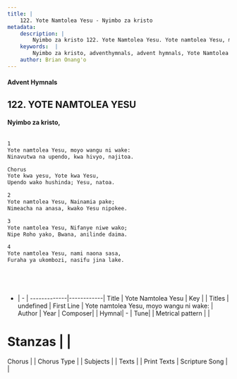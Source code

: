 ```yaml
---
title: |
    122. Yote Namtolea Yesu - Nyimbo za kristo
metadata:
    description: |
        Nyimbo za kristo 122. Yote Namtolea Yesu. Yote namtolea Yesu, moyo wangu ni wake:  Ninavutwa na upendo, kwa hivyo, najitoa.   Chorus Yote kwa yesu, Yote kwa Yesu, Upendo wako hushinda; Yesu, natoa.   
    keywords:  |
        Nyimbo za kristo, adventhymnals, advent hymnals, Yote Namtolea Yesu, Yote namtolea Yesu, moyo wangu ni wake: . 
    author: Brian Onang'o
---
```


#### Advent Hymnals
## 122. YOTE NAMTOLEA YESU
####  Nyimbo za kristo,

```txt

1
Yote namtolea Yesu, moyo wangu ni wake: 
Ninavutwa na upendo, kwa hivyo, najitoa. 

Chorus
Yote kwa yesu, Yote kwa Yesu,
Upendo wako hushinda; Yesu, natoa. 

2
Yote namtolea Yesu, Nainamia pake; 
Nimeacha na anasa, kwako Yesu nipokee. 

3
Yote namtolea Yesu, Nifanye niwe wako; 
Nipe Roho yako, Bwana, anilinde daima. 

4
Yote namtolea Yesu, nami naona sasa, 
Furaha ya ukombozi, nasifu jina lake.






```

- |   -  |
-------------|------------|
Title | Yote Namtolea Yesu |
Key |  |
Titles | undefined |
First Line | Yote namtolea Yesu, moyo wangu ni wake:  |
Author | 
Year | 
Composer| |
Hymnal|  - |
Tune|  |
Metrical pattern | |
# Stanzas |  |
Chorus |  |
Chorus Type |  |
Subjects | |
Texts |  |
Print Texts | 
Scripture Song |  |
    
